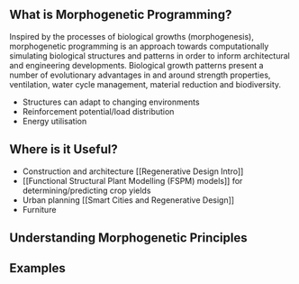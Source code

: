 ## What is Morphogenetic Programming?
Inspired by the processes of biological growths (morphogenesis), morphogenetic programming is an approach towards computationally simulating biological structures and patterns in order to inform architectural and engineering developments. Biological growth patterns present a number of evolutionary advantages in and around strength properties, ventilation, water cycle management, material reduction and biodiversity.

- Structures can adapt to changing environments
- Reinforcement potential/load distribution
- Energy utilisation
## Where is it Useful?

- Construction and architecture [[Regenerative Design Intro]]
- [[Functional Structural Plant Modelling (FSPM) models]] for determining/predicting crop yields
- Urban planning [[Smart Cities and Regenerative Design]]
- Furniture
## Understanding Morphogenetic Principles

## Examples
